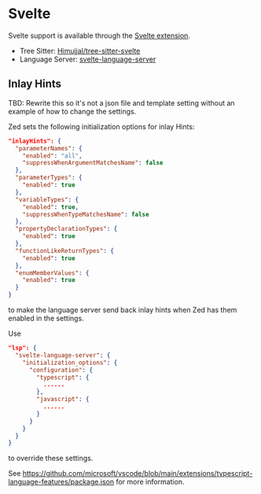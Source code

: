 # Svelte

Svelte support is available through the [Svelte extension](https://github.com/zed-industries/zed/tree/main/extensions/svelte).

- Tree Sitter: [Himujjal/tree-sitter-svelte](https://github.com/Himujjal/tree-sitter-svelte)
- Language Server: [svelte-language-server](https://github.com/sveltejs/language-tools)

## Inlay Hints

TBD: Rewrite this so it's not a json file and template setting without an example of how to change the settings.

Zed sets the following initialization options for inlay Hints:

```json
"inlayHints": {
  "parameterNames": {
    "enabled": "all",
    "suppressWhenArgumentMatchesName": false
  },
  "parameterTypes": {
    "enabled": true
  },
  "variableTypes": {
    "enabled": true,
    "suppressWhenTypeMatchesName": false
  },
  "propertyDeclarationTypes": {
    "enabled": true
  },
  "functionLikeReturnTypes": {
    "enabled": true
  },
  "enumMemberValues": {
    "enabled": true
  }
}
```

to make the language server send back inlay hints when Zed has them enabled in the settings.

Use

```json
"lsp": {
  "svelte-language-server": {
    "initialization_options": {
      "configuration": {
        "typescript": {
          ......
        },
        "javascript": {
          ......
        }
      }
    }
  }
}
```

to override these settings.

See https://github.com/microsoft/vscode/blob/main/extensions/typescript-language-features/package.json for more information.
